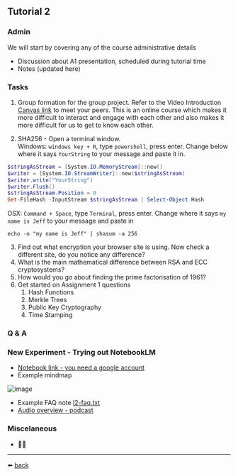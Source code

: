 ## Tutorial 2

### Admin
We will start by covering any of the course administrative details
* Discussion about A1 presentation, scheduled during tutorial time
* Notes (updated here)

### Tasks
1. Group formation for the group project. Refer to the Video Introduction [Canvas link](https://rmit.instructure.com/courses/153071/assignments/1108702) to meet your peers. This is an online course which makes it more difficult to interact and engage with each other and also makes it more difficult for us to get to know each other. 

2. SHA256 - Open a terminal window.\
Windows: `windows key + R`, type `powershell`, press enter. Change below where it says `YourString` to your message and paste it in.
```powershell
$stringAsStream = [System.IO.MemoryStream]::new()
$writer = [System.IO.StreamWriter]::new($stringAsStream)
$writer.write("YourString")
$writer.Flush()
$stringAsStream.Position = 0
Get-FileHash -InputStream $stringAsStream | Select-Object Hash
```
OSX: `Command + Space`, type `Terminal`, press enter. Change where it says `my name is Jeff` to your message and paste in
```
echo -n "my name is Jeff" | shasum -a 256
```
3. Find out what encryption your browser site is using. Now check a different site, do you notice any difference?
4. What is the main mathematical difference between RSA and ECC cryptosystems?
5. How would you go about finding the prime factorisation of $1961$?
6. Get started on Assignment 1 questions
   1. Hash Functions
   2. Merkle Trees
   3. Public Key Cryptography
   4. Time Stamping

### Q & A

### New Experiment - Trying out NotebookLM
  * [Notebook link - you need a google account](https://notebooklm.google.com/notebook/6eb3c9a4-cac0-44f5-9c86-563de7255f9c)
  * Example mindmap
  
![image](https://github.com/user-attachments/assets/429eeedb-05ec-40b2-b47c-9af9c10c68af)

  * Example FAQ note [l2-faq.txt](l2-faq.txt)
  * [Audio overview - podcast](https://notebooklm.google.com/notebook/6eb3c9a4-cac0-44f5-9c86-563de7255f9c/audio)
    
### Miscelaneous
* 🤷‍♂️

---
⬅️ [back](/../../)

